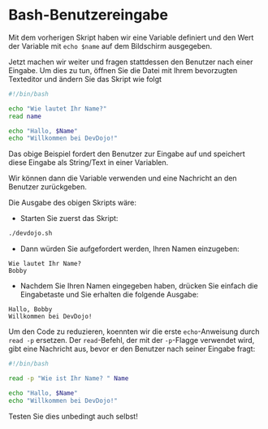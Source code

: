 # Bash-Benutzereingabe

Mit dem vorherigen Skript haben wir eine Variable definiert und den Wert der Variable mit `echo $name` auf dem Bildschirm ausgegeben.

Jetzt machen wir weiter und fragen stattdessen den Benutzer nach einer Eingabe. Um dies zu tun, öffnen Sie die Datei mit Ihrem bevorzugten Texteditor und ändern Sie das Skript wie folgt

```bash
#!/bin/bash

echo "Wie lautet Ihr Name?"
read name

echo "Hallo, $Name"
echo "Willkommen bei DevDojo!"
```

Das obige Beispiel fordert den Benutzer zur Eingabe auf und speichert diese Eingabe als String/Text in einer Variablen.

Wir können dann die Variable verwenden und eine Nachricht an den Benutzer zurückgeben.

Die Ausgabe des obigen Skripts wäre:

* Starten Sie zuerst das Skript:

```bash
./devdojo.sh
```

* Dann würden Sie aufgefordert werden, Ihren Namen einzugeben:

```
Wie lautet Ihr Name?
Bobby
```

* Nachdem Sie Ihren Namen eingegeben haben, drücken Sie einfach die Eingabetaste und Sie erhalten die folgende Ausgabe:

```
Hallo, Bobby
Willkommen bei DevDojo!
```

Um den Code zu reduzieren, koennten wir die erste `echo`-Anweisung durch `read -p` ersetzen. Der `read`-Befehl, der mit der `-p`-Flagge verwendet wird, gibt eine Nachricht aus, bevor er den Benutzer nach seiner Eingabe fragt:

```bash
#!/bin/bash

read -p "Wie ist Ihr Name? " Name

echo "Hallo, $Name"
echo "Willkommen bei DevDojo!"
```

Testen Sie dies unbedingt auch selbst!